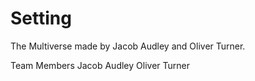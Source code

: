 # Setting
The Multiverse made by Jacob Audley and Oliver Turner.

Team Members
Jacob Audley
Oliver Turner
